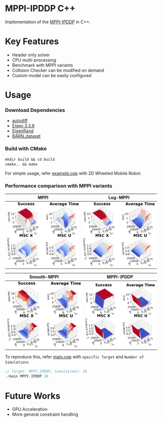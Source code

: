 # MPPI-IPDDP C++

Implementation of the [MPPI-IPDDP](https://arxiv.org/abs/2208.02439) in C++.

# Key Features
- Header only solver
- CPU multi-processing
- Benchmark with MPPI variants
- Collision Checker can be modified on demand
- Custom model can be easily configured

# Usage
### Download Dependencies
- [autodiff](https://github.com/autodiff/autodiff)
- [Eigen 3.3.9](https://gitlab.com/libeigen/eigen/-/releases/3.3.9)
- [EigenRand](https://github.com/bab2min/EigenRand)
- [BARN_dataset](https://www.cs.utexas.edu/~xiao/BARN/BARN.html)
### Build with CMake
```
mkdir build && cd build
cmake.. && make
```
For simple usage, refer [example.cpp](src/example.cpp) with 2D Wheeled Mobile Robot.


### Performance comparison with MPPI variants
| MPPI | Log-MPPI |
|----------|----------|
| ![MPPI](doc/3Dplot/mppi.png) | ![Log-MPPI](doc/3Dplot/log-mppi.png) | !

| Smooth-MPPI | MPPI-IPDDP |
|----------|----------|
| ![Smooth-MPPI](doc/3Dplot/smooth-mppi.png) | ![MPPI-IPDDP](doc/3Dplot/mppi-ipddp.png) | !

To reproduce this, refer [main.cpp](src/main.cpp) with `specific Target` and `Number of Simulations`
```cpp
// Target: MPPI-IPDDP, Simulations: 10
./main MPPI-IPDDP 10
```


# Future Works
- GPU Acceleration
- More general constraint handling